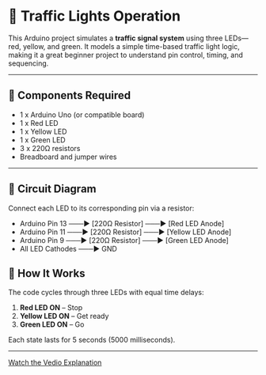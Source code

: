 # 🚦 Traffic Lights Operation

This Arduino project simulates a **traffic signal system** using three LEDs—red, yellow, and green. It models a simple time-based traffic light logic, making it a great beginner project to understand pin control, timing, and sequencing.

---

## 🔧 Components Required

- 1 x Arduino Uno (or compatible board)
- 1 x Red LED  
- 1 x Yellow LED  
- 1 x Green LED  
- 3 x 220Ω resistors  
- Breadboard and jumper wires

---

## 🔌 Circuit Diagram

Connect each LED to its corresponding pin via a resistor:

- Arduino Pin 13 ───► [220Ω Resistor] ───► [Red LED Anode]
- Arduino Pin 11 ───► [220Ω Resistor] ───► [Yellow LED Anode]
- Arduino Pin 9 ───► [220Ω Resistor] ───► [Green LED Anode]
- All LED Cathodes ───► GND

## 🧠 How It Works

The code cycles through three LEDs with equal time delays:
1. **Red LED ON** – Stop
2. **Yellow LED ON** – Get ready
3. **Green LED ON** – Go

Each state lasts for 5 seconds (5000 milliseconds).

---

[Watch the Vedio Explanation](https://drive.google.com/file/d/1COCRlVW71ievovEIkC4szjivnqxL3zwS/view?usp=drive_link)
